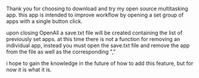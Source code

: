 Thank you for choosing to download and try my open source multitasking app. this app is
intended to improve workflow by opening a set group of apps with a single button click.

upon closing OpenAll a save.txt file will be created containing the list of previously set apps.
at this time there is not a function for removing an individual app, instead
you must open the save.txt file and remove the app from the file as well as the corresponding ","

i hope to gain the knowledge in the future of how to add this feature, but for now it is what it is.